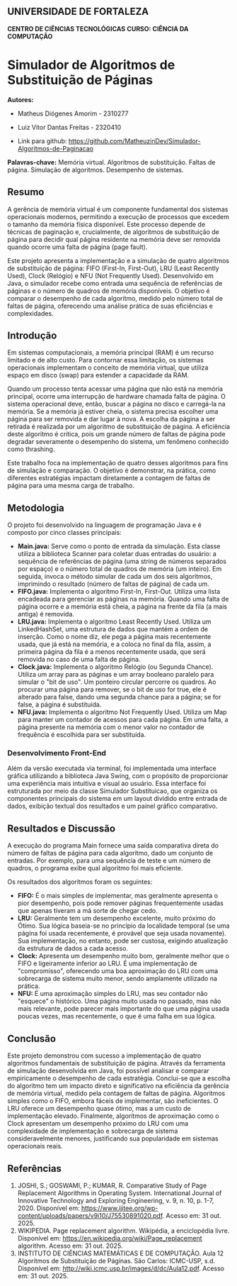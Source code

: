 ## UNIVERSIDADE DE FORTALEZA
**CENTRO DE CIÊNCIAS TECNOLÓGICAS**
**CURSO: CIÊNCIA DA COMPUTAÇÃO**

# Simulador de Algoritmos de Substituição de Páginas

**Autores:**
* Matheus Diógenes Amorim - 2310277
* Luiz Vitor Dantas Freitas - 2320410

* Link para github: https://github.com/MatheuzinDev/Simulador-Algoritmos-de-Paginacao

**Palavras-chave:** Memória virtual. Algoritmos de substituição. Faltas de página. Simulação de algoritmos. Desempenho de sistemas.

## Resumo

A gerência de memória virtual é um componente fundamental dos sistemas operacionais modernos, permitindo a execução de processos que excedem o tamanho da memória física disponível. Este processo depende de técnicas de paginação e, crucialmente, de algoritmos de substituição de página para decidir qual página residente na memória deve ser removida quando ocorre uma falta de página (page fault).

Este projeto apresenta a implementação e a simulação de quatro algoritmos de substituição de página: FIFO (First-In, First-Out), LRU (Least Recently Used), Clock (Relógio) e NFU (Not Frequently Used). Desenvolvido em Java, o simulador recebe como entrada uma sequência de referências de páginas e o número de quadros de memória disponíveis. O objetivo é comparar o desempenho de cada algoritmo, medido pelo número total de faltas de página, oferecendo uma análise prática de suas eficiências e complexidades.

## Introdução

Em sistemas computacionais, a memória principal (RAM) é um recurso limitado e de alto custo. Para contornar essa limitação, os sistemas operacionais implementam o conceito de memória virtual, que utiliza espaço em disco (swap) para estender a capacidade da RAM.

Quando um processo tenta acessar uma página que não está na memória principal, ocorre uma interrupção de hardware chamada falta de página. O sistema operacional deve, então, buscar a página no disco e carregá-la na memória. Se a memória já estiver cheia, o sistema precisa escolher uma página para ser removida e dar lugar à nova. A escolha da página a ser retirada é realizada por um algoritmo de substituição de página. A eficiência deste algoritmo é crítica, pois um grande número de faltas de página pode degradar severamente o desempenho do sistema, um fenômeno conhecido como thrashing.

Este trabalho foca na implementação de quatro desses algoritmos para fins de simulação e comparação. O objetivo é demonstrar, na prática, como diferentes estratégias impactam diretamente a contagem de faltas de página para uma mesma carga de trabalho.

## Metodologia

O projeto foi desenvolvido na linguagem de programação Java e é composto por cinco classes principais:

* **Main.java:** Serve como o ponto de entrada da simulação. Esta classe utiliza a biblioteca Scanner para coletar duas entradas do usuário: a sequência de referências de página (uma string de números separados por espaço) e o número total de quadros de memória (um inteiro). Em seguida, invoca o método simular de cada um dos seis algoritmos, imprimindo o resultado (número de faltas de página) de cada um.
* **FIFO.java:** Implementa o algoritmo First-In, First-Out. Utiliza uma lista encadeada para gerenciar as páginas na memória. Quando uma falta de página ocorre e a memória está cheia, a página na frente da fila (a mais antiga) é removida.
* **LRU.java:** Implementa o algoritmo Least Recently Used. Utiliza um LinkedHashSet, uma estrutura de dados que mantém a ordem de inserção. Como o nome diz, ele pega a página mais recentemente usada, que já está na memória, e a coloca no final da fila, assim, a primeira página da fila é a menos recentemente usada, que será removida no caso de uma falta de página.
* **Clock.java:** Implementa o algoritmo Relógio (ou Segunda Chance). Utiliza um array para as páginas e um array booleano paralelo para simular o "bit de uso". Um ponteiro circular percorre os quadros. Ao procurar uma página para remover, se o bit de uso for true, ele é alterado para false, dando uma segunda chance para a página; se for false, a página é substituída.
* **NFU.java:** Implementa o algoritmo Not Frequently Used. Utiliza um Map para manter um contador de acessos para cada página. Em uma falta, a página presente na memória com o menor valor no contador de frequência é escolhida para ser substituída.

### Desenvolvimento Front-End

Além da versão executada via terminal, foi implementada uma interface gráfica utilizando a biblioteca Java Swing, com o propósito de proporcionar uma experiência mais intuitiva e visual ao usuário. Essa interface foi estruturada por meio da classe Simulador Substituicao, que organiza os componentes principais do sistema em um layout dividido entre entrada de dados, exibição textual dos resultados e um painel gráfico comparativo.

## Resultados e Discussão

A execução do programa Main fornece uma saída comparativa direta do número de faltas de página para cada algoritmo, dado um conjunto de entradas. Por exemplo, para uma sequência de teste e um número de quadros, o programa exibe qual algoritmo foi mais eficiente.

Os resultados dos algoritmos foram os seguintes:

* **FIFO:** É o mais simples de implementar, mas geralmente apresenta o pior desempenho, pois pode remover páginas frequentemente usadas que apenas tiveram a má sorte de chegar cedo.
* **LRU:** Geralmente tem um desempenho excelente, muito próximo do Ótimo. Sua lógica baseia-se no princípio da localidade temporal (se uma página foi usada recentemente, é provável que seja usada novamente). Sua implementação, no entanto, pode ser custosa, exigindo atualização da estrutura de dados a cada acesso.
* **Clock:** Apresenta um desempenho muito bom, geralmente melhor que o FIFO e ligeiramente inferior ao LRU. É uma implementação de "compromisso", oferecendo uma boa aproximação do LRU com uma sobrecarga de sistema muito menor, sendo amplamente utilizado na prática.
* **NFU:** É uma aproximação simples do LRU, mas seu contador não "esquece" o histórico. Uma página muito usada no passado, mas não mais relevante, pode parecer mais importante do que uma página usada poucas vezes, mas recentemente, o que é uma falha em sua lógica.

## Conclusão

Este projeto demonstrou com sucesso a implementação de quatro algoritmos fundamentais de substituição de página. Através da ferramenta de simulação desenvolvida em Java, foi possível analisar e comparar empiricamente o desempenho de cada estratégia. Conclui-se que a escolha do algoritmo tem um impacto direto e significativo na eficiência da gerência de memória virtual, medido pela contagem de faltas de página. Algoritmos simples como o FIFO, embora fáceis de implementar, são ineficientes. O LRU oferece um desempenho quase ótimo, mas a um custo de implementação elevado. Finalmente, algoritmos de aproximação como o Clock apresentam um desempenho próximo do LRU com uma complexidade de implementação e sobrecarga de sistema consideravelmente menores, justificando sua popularidade em sistemas operacionais reais.

## Referências

1.  JOSHI, S.; GOSWAMI, P.; KUMAR, R. Comparative Study of Page Replacement Algorithms in Operating System. International Journal of Innovative Technology and Exploring Engineering, v. 9, n. 10, p. 1-7, 2020. Disponível em: https://www.ijitee.org/wp-content/uploads/papers/v9i10/J75530891020.pdf. Acesso em: 31 out. 2025.
2.  WIKIPEDIA. Page replacement algorithm. Wikipédia, a enciclopédia livre. Disponível em: https://en.wikipedia.org/wiki/Page_replacement algorithm. Acesso em: 31 out. 2025.
3.  INSTITUTO DE CIÊNCIAS MATEMÁTICAS E DE COMPUTAÇÃO. Aula 12 Algoritmos de Substituição de Páginas. São Carlos: ICMC-USP, s.d. Disponível em: http://wiki.icmc.usp.br/images/d/dc/Aula12.pdf. Acesso em: 31 out. 2025.
